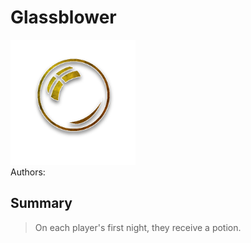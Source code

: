 # Glassblower
<img src="https://raw.githubusercontent.com/yoyosource/BOTC-HomeBrew/master/Fabled/Glassblower/image.png" alt="drawing" width="200"/>\
Authors: 

## Summary
> On each player's first night, they receive a potion.

